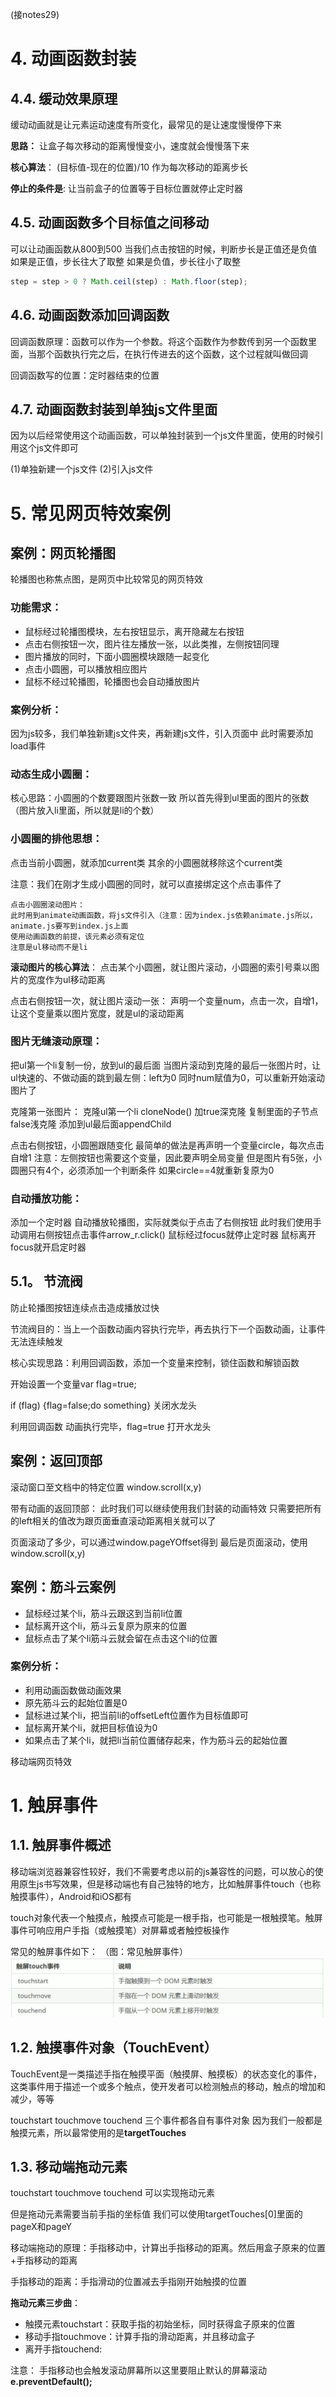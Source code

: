 (接notes29)

# 4. 动画函数封装
## 4.4.  缓动效果原理
缓动动画就是让元素运动速度有所变化，最常见的是让速度慢慢停下来

**思路：**
让盒子每次移动的距离慢慢变小，速度就会慢慢落下来

**核心算法**：
(目标值-现在的位置)/10 作为每次移动的距离步长

**停止的条件是**:
让当前盒子的位置等于目标位置就停止定时器


## 4.5. 动画函数多个目标值之间移动
可以让动画函数从800到500
当我们点击按钮的时候，判断步长是正值还是负值
如果是正值，步长往大了取整
如果是负值，步长往小了取整
```javascript
step = step > 0 ? Math.ceil(step) : Math.floor(step);
```

## 4.6. 动画函数添加回调函数
回调函数原理：函数可以作为一个参数。将这个函数作为参数传到另一个函数里面，当那个函数执行完之后，在执行传进去的这个函数，这个过程就叫做回调

回调函数写的位置：定时器结束的位置


## 4.7. 动画函数封装到单独js文件里面
因为以后经常使用这个动画函数，可以单独封装到一个js文件里面，使用的时候引用这个js文件即可

(1)单独新建一个js文件
(2)引入js文件



# 5. 常见网页特效案例
## 案例：网页轮播图
轮播图也称焦点图，是网页中比较常见的网页特效

### 功能需求：
- 鼠标经过轮播图模块，左右按钮显示，离开隐藏左右按钮
- 点击右侧按钮一次，图片往左播放一张，以此类推，左侧按钮同理
- 图片播放的同时，下面小圆圈模块跟随一起变化
- 点击小圆圈，可以播放相应图片
- 鼠标不经过轮播图，轮播图也会自动播放图片

### 案例分析：
因为js较多，我们单独新建js文件夹，再新建js文件，引入页面中
此时需要添加load事件

### 动态生成小圆圈：
核心思路：小圆圈的个数要跟图片张数一致
所以首先得到ul里面的图片的张数（图片放入li里面，所以就是li的个数）

### 小圆圈的排他思想：
点击当前小圆圈，就添加current类
其余的小圆圈就移除这个current类

注意：我们在刚才生成小圆圈的同时，就可以直接绑定这个点击事件了

    点击小圆圈滚动图片：
    此时用到animate动画函数，将js文件引入（注意：因为index.js依赖animate.js所以，animate.js要写到index.js上面
    使用动画函数的前提，该元素必须有定位
    注意是ul移动而不是li

**滚动图片的核心算法**：
点击某个小圆圈，就让图片滚动，小圆圈的索引号乘以图片的宽度作为ul移动距离

点击右侧按钮一次，就让图片滚动一张：
声明一个变量num，点击一次，自增1，让这个变量乘以图片宽度，就是ul的滚动距离

### 图片无缝滚动原理：
把ul第一个li复制一份，放到ul的最后面
当图片滚动到克隆的最后一张图片时，让ul快速的、不做动画的跳到最左侧：left为0
同时num赋值为0，可以重新开始滚动图片了

克隆第一张图片：
克隆ul第一个li cloneNode() 加true深克隆 复制里面的子节点   false浅克隆
添加到ul最后面appendChild

点击右侧按钮，小圆圈跟随变化
最简单的做法是再声明一个变量circle，每次点击自增1  注意：左侧按钮也需要这个变量，因此要声明全局变量
但是图片有5张，小圆圈只有4个，必须添加一个判断条件
如果circle==4就重新复原为0

### 自动播放功能：
添加一个定时器
自动播放轮播图，实际就类似于点击了右侧按钮
此时我们使用手动调用右侧按钮点击事件arrow_r.click()
鼠标经过focus就停止定时器
鼠标离开focus就开启定时器


## 5.1。 节流阀
防止轮播图按钮连续点击造成播放过快

节流阀目的：当上一个函数动画内容执行完毕，再去执行下一个函数动画，让事件无法连续触发

核心实现思路：利用回调函数，添加一个变量来控制，锁住函数和解锁函数

开始设置一个变量var flag=true;

if (flag) {flag=false;do something}  关闭水龙头

利用回调函数 动画执行完毕，flag=true 打开水龙头



## 案例：返回顶部
滚动窗口至文档中的特定位置
window.scroll(x,y)

带有动画的返回顶部：
此时我们可以继续使用我们封装的动画特效
只需要把所有的left相关的值改为跟页面垂直滚动距离相关就可以了

页面滚动了多少，可以通过window.pageYOffset得到
最后是页面滚动，使用window.scroll(x,y)



## 案例：筋斗云案例
- 鼠标经过某个li，筋斗云跟这到当前li位置
- 鼠标离开这个li，筋斗云复原为原来的位置
- 鼠标点击了某个li筋斗云就会留在点击这个li的位置

### 案例分析：
- 利用动画函数做动画效果
- 原先筋斗云的起始位置是0
- 鼠标进过某个li，把当前li的offsetLeft位置作为目标值即可
- 鼠标离开某个li，就把目标值设为0
- 如果点击了某个li，就把li当前位置储存起来，作为筋斗云的起始位置





移动端网页特效

# 1. 触屏事件
## 1.1. 触屏事件概述
移动端浏览器兼容性较好，我们不需要考虑以前的js兼容性的问题，可以放心的使用原生js书写效果，但是移动端也有自己独特的地方，比如触屏事件touch（也称触摸事件），Android和iOS都有

touch对象代表一个触摸点，触摸点可能是一根手指，也可能是一根触摸笔。触屏事件可响应用户手指（或触摸笔）对屏幕或者触控板操作

常见的触屏事件如下：
（图：常见触屏事件）
![](常见触屏事件.png)


## 1.2. 触摸事件对象（TouchEvent）

TouchEvent是一类描述手指在触摸平面（触摸屏、触摸板）的状态变化的事件，这类事件用于描述一个或多个触点，使开发者可以检测触点的移动，触点的增加和减少，等等

touchstart touchmove touchend  三个事件都各自有事件对象
因为我们一般都是触摸元素，所以最常使用的是**targetTouches**


## 1.3. 移动端拖动元素
touchstart touchmove touchend 可以实现拖动元素

但是拖动元素需要当前手指的坐标值 我们可以使用targetTouches[0]里面的pageX和pageY

移动端拖动的原理：手指移动中，计算出手指移动的距离。然后用盒子原来的位置+手指移动的距离

手指移动的距离：手指滑动的位置减去手指刚开始触摸的位置

**拖动元素三步曲**：
- 触摸元素touchstart：获取手指的初始坐标，同时获得盒子原来的位置
- 移动手指touchmove：计算手指的滑动距离，并且移动盒子
- 离开手指touchend:

注意：
手指移动也会触发滚动屏幕所以这里要阻止默认的屏幕滚动**e.preventDefault();**






